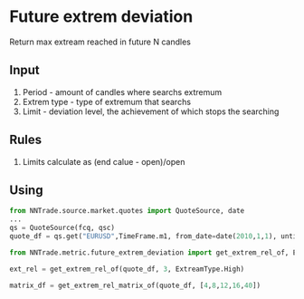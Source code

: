 # Future extrem deviation
Return max extream reached in future N candles

## Input
1. Period - amount of candles where searchs extremum
2. Extrem type - type of extremum that searchs 
3. Limit - deviation level, the achievement of which stops the searching

## Rules
1. Limits calculate as (end calue - open)/open

## Using
```python
from NNTrade.source.market.quotes import QuoteSource, date
...
qs = QuoteSource(fcq, qsc)
quote_df = qs.get("EURUSD",TimeFrame.m1, from_date=date(2010,1,1), untill_date=date(2011,1,1))

from NNTrade.metric.future_extrem_deviation import get_extrem_rel_of, ExtreamType, get_extrem_rel_matrix_of

ext_rel = get_extrem_rel_of(quote_df, 3, ExtreamType.High)

matrix_df = get_extrem_rel_matrix_of(quote_df, [4,8,12,16,40])
```